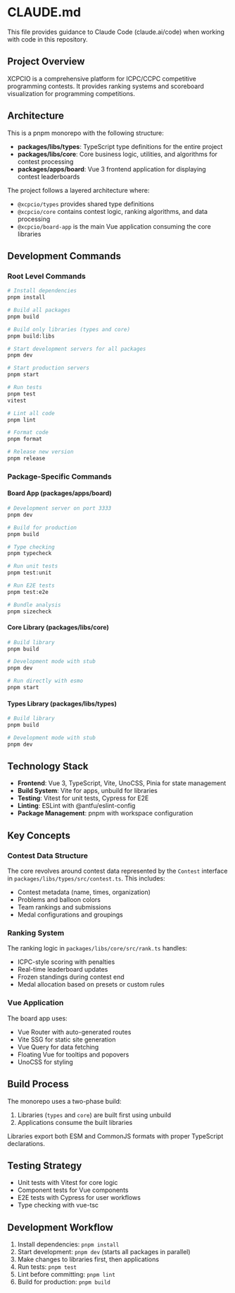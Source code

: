 # CLAUDE.md

This file provides guidance to Claude Code (claude.ai/code) when working with code in this repository.

## Project Overview

XCPCIO is a comprehensive platform for ICPC/CCPC competitive programming contests. It provides ranking systems and scoreboard visualization for programming competitions.

## Architecture

This is a pnpm monorepo with the following structure:

- **packages/libs/types**: TypeScript type definitions for the entire project
- **packages/libs/core**: Core business logic, utilities, and algorithms for contest processing
- **packages/apps/board**: Vue 3 frontend application for displaying contest leaderboards

The project follows a layered architecture where:

- `@xcpcio/types` provides shared type definitions
- `@xcpcio/core` contains contest logic, ranking algorithms, and data processing
- `@xcpcio/board-app` is the main Vue application consuming the core libraries

## Development Commands

### Root Level Commands

```bash
# Install dependencies
pnpm install

# Build all packages
pnpm build

# Build only libraries (types and core)
pnpm build:libs

# Start development servers for all packages
pnpm dev

# Start production servers
pnpm start

# Run tests
pnpm test
vitest

# Lint all code
pnpm lint

# Format code
pnpm format

# Release new version
pnpm release
```

### Package-Specific Commands

#### Board App (packages/apps/board)

```bash
# Development server on port 3333
pnpm dev

# Build for production
pnpm build

# Type checking
pnpm typecheck

# Run unit tests
pnpm test:unit

# Run E2E tests
pnpm test:e2e

# Bundle analysis
pnpm sizecheck
```

#### Core Library (packages/libs/core)

```bash
# Build library
pnpm build

# Development mode with stub
pnpm dev

# Run directly with esmo
pnpm start
```

#### Types Library (packages/libs/types)

```bash
# Build library
pnpm build

# Development mode with stub
pnpm dev
```

## Technology Stack

- **Frontend**: Vue 3, TypeScript, Vite, UnoCSS, Pinia for state management
- **Build System**: Vite for apps, unbuild for libraries
- **Testing**: Vitest for unit tests, Cypress for E2E
- **Linting**: ESLint with @antfu/eslint-config
- **Package Management**: pnpm with workspace configuration

## Key Concepts

### Contest Data Structure

The core revolves around contest data represented by the `Contest` interface in `packages/libs/types/src/contest.ts`. This includes:

- Contest metadata (name, times, organization)
- Problems and balloon colors
- Team rankings and submissions
- Medal configurations and groupings

### Ranking System

The ranking logic in `packages/libs/core/src/rank.ts` handles:

- ICPC-style scoring with penalties
- Real-time leaderboard updates
- Frozen standings during contest end
- Medal allocation based on presets or custom rules

### Vue Application

The board app uses:

- Vue Router with auto-generated routes
- Vite SSG for static site generation
- Vue Query for data fetching
- Floating Vue for tooltips and popovers
- UnoCSS for styling

## Build Process

The monorepo uses a two-phase build:

1. Libraries (`types` and `core`) are built first using unbuild
2. Applications consume the built libraries

Libraries export both ESM and CommonJS formats with proper TypeScript declarations.

## Testing Strategy

- Unit tests with Vitest for core logic
- Component tests for Vue components
- E2E tests with Cypress for user workflows
- Type checking with vue-tsc

## Development Workflow

1. Install dependencies: `pnpm install`
2. Start development: `pnpm dev` (starts all packages in parallel)
3. Make changes to libraries first, then applications
4. Run tests: `pnpm test`
5. Lint before committing: `pnpm lint`
6. Build for production: `pnpm build`
